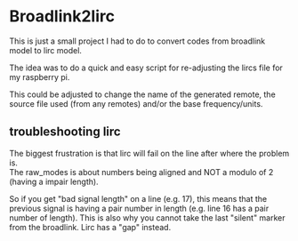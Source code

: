 Broadlink2lirc
==============

This is just a small project I had to do to convert codes from broadlink model to lirc model.

The idea was to do a quick and easy script for re-adjusting the lircs file for my raspberry pi.

This could be adjusted to change the name of the generated remote, the source file used (from any remotes) and/or the base frequency/units.

troubleshooting lirc
--------------------

The biggest frustration is that lirc will fail on the line after where the problem is.  
The raw_modes is about numbers being aligned and NOT a modulo of 2 (having a impair length).

So if you get "bad signal length" on a line (e.g. 17), this means that the previous signal is having a pair number in length (e.g. line 16 has a pair number of length).
This is also why you cannot take the last "silent" marker from the broadlink.  Lirc has a "gap" instead.